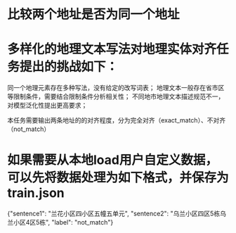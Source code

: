 # 比较两个地址是否为同一个地址


# 多样化的地理文本写法对地理实体对齐任务提出的挑战如下：

同一个地理元素存在多种写法，没有给定的改写词表；
地理文本一般存在省市区等限制条件，需要结合限制条件分析相关性；
不同地市地理文本描述规范不一，对模型泛化性提出更高要求；

本任务需要输出两条地址的的对齐程度，分为完全对齐（exact_match）、不对齐（not_match）

# 
# 如果需要从本地load用户自定义数据，可以先将数据处理为如下格式，并保存为train.json
{"sentence1": "兰花小区四小区五幢五单元", "sentence2": "乌兰小区四区5栋乌兰小区4区5栋", "label": "not_match"}
